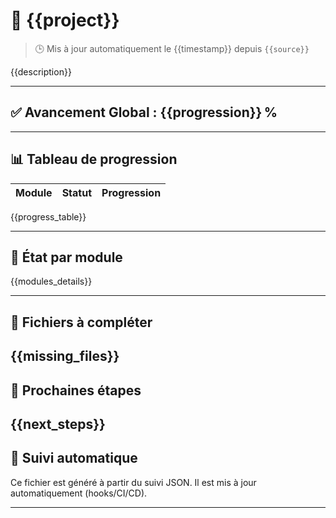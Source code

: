 # 🚀 {{project}}

> 🕒 Mis à jour automatiquement le {{timestamp}} depuis `{{source}}`

{{description}}

---

## ✅ Avancement Global : **{{progression}} %**

---

## 📊 Tableau de progression
| Module | Statut | Progression |
|---|---|---|
{{progress_table}}

---

## 🧩 État par module
{{modules_details}}

---

## 🔧 Fichiers à compléter
{{missing_files}}
---

## 📍 Prochaines étapes
{{next_steps}}
---

## 🧭 Suivi automatique
Ce fichier est généré à partir du suivi JSON. Il est mis à jour automatiquement (hooks/CI/CD).

---
